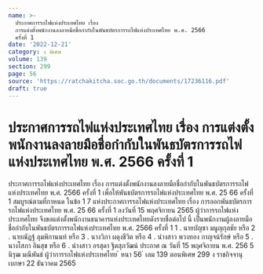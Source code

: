 ```yaml
---
name: >-
  ประกาศการรถไฟแห่งประเทศไทย เรื่อง
  การแต่งตั้งพนักงานลงลายมือชื่อกำกับในพันธบัตรการรถไฟแห่งประเทศไทย พ.ศ. 2566
  ครั้งที่ 1
date: '2022-12-21'
category: ง พิเศษ
volume: 139
section: 299
page: 56
source: 'https://ratchakitcha.soc.go.th/documents/17236116.pdf'
draft: true
---
```


# ประกาศการรถไฟแห่งประเทศไทย เรื่อง การแต่งตั้งพนักงานลงลายมือชื่อกำกับในพันธบัตรการรถไฟแห่งประเทศไทย พ.ศ. 2566 ครั้งที่ 1

ประกาศการรถไฟแห่งประเทศไทย เรื่อง การแต่งตั้งพนักงานลงลายมือชื่อกำกับในพันธบัตรการรถไฟแห่งประเทศไทย พ.ศ. 2566 ครั้งที่ 1 เพื่อให้พันธบัตรการรถไฟแห่งประเทศไทย พ.ศ. 25 66 ครั้งที่ 1 สมบูรณ์ตามที่กาหนด ในข้อ 1 7 แห่งประกาศการรถไฟแห่งประเทศไทย เรื่อง การออกพันธบัตรการรถไฟแห่งประเทศไทย พ.ศ. 25 66 ครั้งที่ 1 ลงวันที่ 15 พฤศจิกายน 2565 ผู้ว่าการรถไฟแห่งประเทศไทย จึงขอแต่งตั้งพนักงานธนาคารแห่งประเทศไทยดังรายชื่อต่อไป นี้ เป็นพนักงานผู้ลงลายมือชื่อกำกับในพันธบัตรการรถไฟแห่งประเทศไทย พ.ศ. 2566 ครั้งที่ 1 1 . นายบัญชา มนูญกุลชัย หรือ 2 . นายณัฏฐ์ ลุมพิกานนท์ หรือ 3 . นางวิภา ผดุงชีวิต หรือ 4 . นำงสาว พวงทอง กาญจน์รักษ์ หรือ 5 . นางโสภา อินสุข หรือ 6 . นำงสาว อรสุดา ฐิตสุภวัฒน์ ประกาศ ณ วันที่ 15 พฤศจิกายน พ.ศ. 256 5 นิรุฒ มณีพันธ์ ผู้ว่าการรถไฟแห่งประเทศไทย ้ หนา 56 ่ เลม 139 ตอนพิเศษ 299 ง ราชกิจจานุเบกษา 22 ธันวาคม 2565
